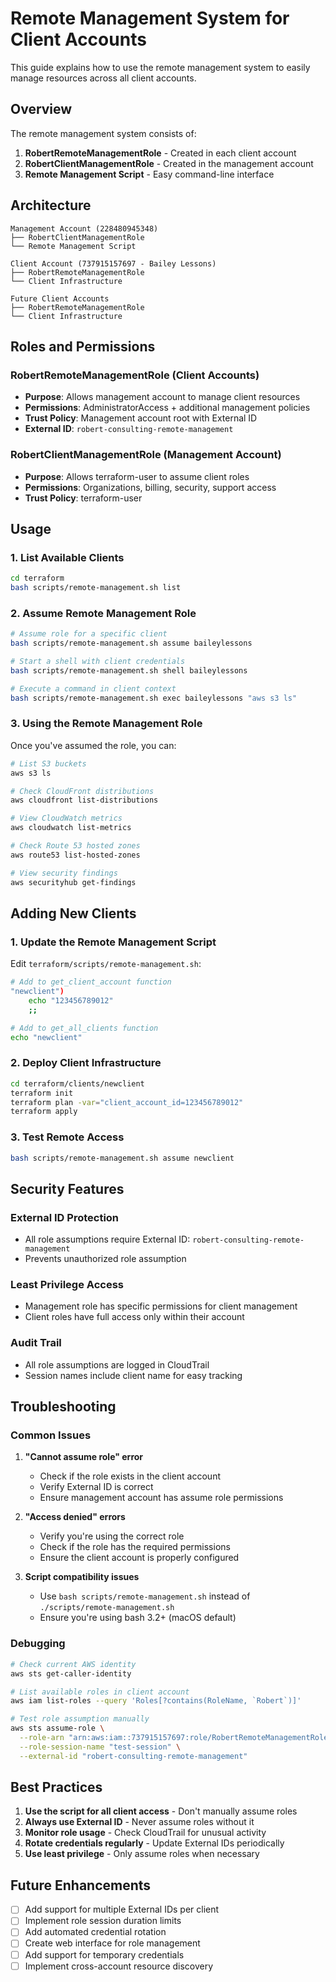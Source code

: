 # Remote Management System for Client Accounts

This guide explains how to use the remote management system to easily manage resources across all client accounts.

## Overview

The remote management system consists of:

1. **RobertRemoteManagementRole** - Created in each client account
2. **RobertClientManagementRole** - Created in the management account
3. **Remote Management Script** - Easy command-line interface

## Architecture

```
Management Account (228480945348)
├── RobertClientManagementRole
└── Remote Management Script

Client Account (737915157697 - Bailey Lessons)
├── RobertRemoteManagementRole
└── Client Infrastructure

Future Client Accounts
├── RobertRemoteManagementRole
└── Client Infrastructure
```

## Roles and Permissions

### RobertRemoteManagementRole (Client Accounts)
- **Purpose**: Allows management account to manage client resources
- **Permissions**: AdministratorAccess + additional management policies
- **Trust Policy**: Management account root with External ID
- **External ID**: `robert-consulting-remote-management`

### RobertClientManagementRole (Management Account)
- **Purpose**: Allows terraform-user to assume client roles
- **Permissions**: Organizations, billing, security, support access
- **Trust Policy**: terraform-user

## Usage

### 1. List Available Clients

```bash
cd terraform
bash scripts/remote-management.sh list
```

### 2. Assume Remote Management Role

```bash
# Assume role for a specific client
bash scripts/remote-management.sh assume baileylessons

# Start a shell with client credentials
bash scripts/remote-management.sh shell baileylessons

# Execute a command in client context
bash scripts/remote-management.sh exec baileylessons "aws s3 ls"
```

### 3. Using the Remote Management Role

Once you've assumed the role, you can:

```bash
# List S3 buckets
aws s3 ls

# Check CloudFront distributions
aws cloudfront list-distributions

# View CloudWatch metrics
aws cloudwatch list-metrics

# Check Route 53 hosted zones
aws route53 list-hosted-zones

# View security findings
aws securityhub get-findings
```

## Adding New Clients

### 1. Update the Remote Management Script

Edit `terraform/scripts/remote-management.sh`:

```bash
# Add to get_client_account function
"newclient")
    echo "123456789012"
    ;;

# Add to get_all_clients function
echo "newclient"
```

### 2. Deploy Client Infrastructure

```bash
cd terraform/clients/newclient
terraform init
terraform plan -var="client_account_id=123456789012"
terraform apply
```

### 3. Test Remote Access

```bash
bash scripts/remote-management.sh assume newclient
```

## Security Features

### External ID Protection
- All role assumptions require External ID: `robert-consulting-remote-management`
- Prevents unauthorized role assumption

### Least Privilege Access
- Management role has specific permissions for client management
- Client roles have full access only within their account

### Audit Trail
- All role assumptions are logged in CloudTrail
- Session names include client name for easy tracking

## Troubleshooting

### Common Issues

1. **"Cannot assume role" error**
   - Check if the role exists in the client account
   - Verify External ID is correct
   - Ensure management account has assume role permissions

2. **"Access denied" errors**
   - Verify you're using the correct role
   - Check if the role has the required permissions
   - Ensure the client account is properly configured

3. **Script compatibility issues**
   - Use `bash scripts/remote-management.sh` instead of `./scripts/remote-management.sh`
   - Ensure you're using bash 3.2+ (macOS default)

### Debugging

```bash
# Check current AWS identity
aws sts get-caller-identity

# List available roles in client account
aws iam list-roles --query 'Roles[?contains(RoleName, `Robert`)]'

# Test role assumption manually
aws sts assume-role \
  --role-arn "arn:aws:iam::737915157697:role/RobertRemoteManagementRole" \
  --role-session-name "test-session" \
  --external-id "robert-consulting-remote-management"
```

## Best Practices

1. **Use the script for all client access** - Don't manually assume roles
2. **Always use External ID** - Never assume roles without it
3. **Monitor role usage** - Check CloudTrail for unusual activity
4. **Rotate credentials regularly** - Update External IDs periodically
5. **Use least privilege** - Only assume roles when necessary

## Future Enhancements

- [ ] Add support for multiple External IDs per client
- [ ] Implement role session duration limits
- [ ] Add automated credential rotation
- [ ] Create web interface for role management
- [ ] Add support for temporary credentials
- [ ] Implement cross-account resource discovery
